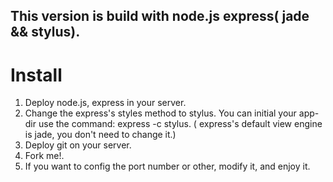 ## This version is build with node.js express( jade && stylus).


# Install
1. Deploy node.js, express in your server.
2. Change the express's styles method to stylus. You can initial your app-dir use the command: express -c stylus. ( express's default view engine is jade, you don't need to change it.)
3. Deploy git on your server.
4. Fork me!.
5. If you want to config the port number or other, modify it, and enjoy it.